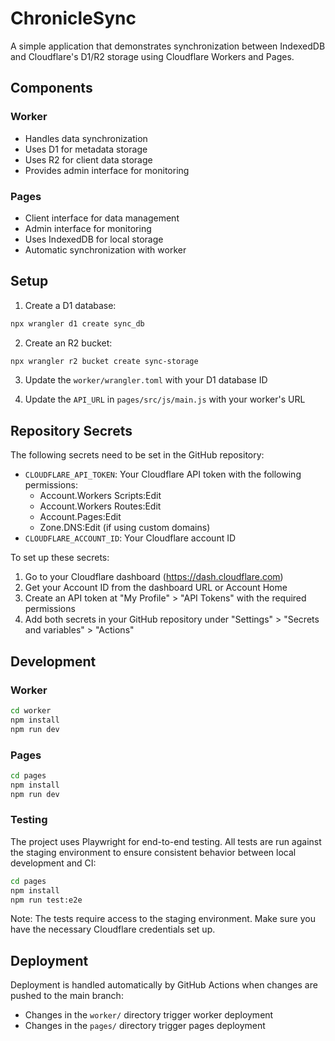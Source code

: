 # ChronicleSync

A simple application that demonstrates synchronization between IndexedDB and Cloudflare's D1/R2 storage using Cloudflare Workers and Pages.

## Components

### Worker
- Handles data synchronization
- Uses D1 for metadata storage
- Uses R2 for client data storage
- Provides admin interface for monitoring

### Pages
- Client interface for data management
- Admin interface for monitoring
- Uses IndexedDB for local storage
- Automatic synchronization with worker

## Setup

1. Create a D1 database:
```bash
npx wrangler d1 create sync_db
```

2. Create an R2 bucket:
```bash
npx wrangler r2 bucket create sync-storage
```

3. Update the `worker/wrangler.toml` with your D1 database ID

4. Update the `API_URL` in `pages/src/js/main.js` with your worker's URL

## Repository Secrets

The following secrets need to be set in the GitHub repository:

- `CLOUDFLARE_API_TOKEN`: Your Cloudflare API token with the following permissions:
  - Account.Workers Scripts:Edit
  - Account.Workers Routes:Edit
  - Account.Pages:Edit
  - Zone.DNS:Edit (if using custom domains)
- `CLOUDFLARE_ACCOUNT_ID`: Your Cloudflare account ID

To set up these secrets:
1. Go to your Cloudflare dashboard (https://dash.cloudflare.com)
2. Get your Account ID from the dashboard URL or Account Home
3. Create an API token at "My Profile" > "API Tokens" with the required permissions
4. Add both secrets in your GitHub repository under "Settings" > "Secrets and variables" > "Actions"

## Development

### Worker
```bash
cd worker
npm install
npm run dev
```

### Pages
```bash
cd pages
npm install
npm run dev
```

### Testing
The project uses Playwright for end-to-end testing. All tests are run against the staging environment to ensure consistent behavior between local development and CI:

```bash
cd pages
npm install
npm run test:e2e
```

Note: The tests require access to the staging environment. Make sure you have the necessary Cloudflare credentials set up.

## Deployment

Deployment is handled automatically by GitHub Actions when changes are pushed to the main branch:
- Changes in the `worker/` directory trigger worker deployment
- Changes in the `pages/` directory trigger pages deployment
